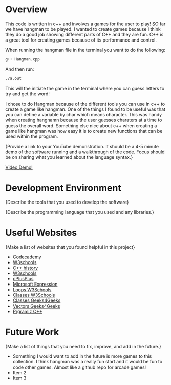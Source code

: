 # Overview

This code is written in c++ and involves a  games for the user to play! SO far we have hangman to be played. I wanted to create games because I think they do a good job showing different parts of C++ and they are fun. C++ is a great tool for creating games because of its performance and control.

When running the hangman file in the terminal you want to do the following: 
```bash
g++ Hangman.cpp
```
And then run: 
```bash
./a.out
```
This will the initiate the game in the terminal where you can guess letters to try and get the word!

I chose to do Hangman because of the different tools you can use in c++ to create a game like hangman. One of the things I found to be useful was that you can define a variable by char which means character. This was handy when creating hangnamn because the user guesses charaters at a time to guess the overall word. Something else nice about c++ when creating a game like hangman was how easy it is to create new functions that can be used within the program. 


{Provide a link to your YouTube demonstration. It should be a 4-5 minute demo of the software running and a walkthrough of the code. Focus should be on sharing what you learned about the language syntax.}

[Video Demo!](https://youtu.be/t9Dbgr90arA)

# Development Environment

{Describe the tools that you used to develop the software}

{Describe the programming language that you used and any libraries.}

# Useful Websites

{Make a list of websites that you found helpful in this project}

- [Codecademy](https://www.codecademy.com/courses/learn-c-plus-plus-introduction)
- [W3schools](https://www.w3schools.com/cpp/cpp_variables.asp)
- [C++ history](https://en.wikipedia.org/wiki/C%2B%2B)
- [W3schools](https://www.w3schools.com/cpp/)
- [cPlusPlus](https://cplusplus.com/reference/stl/)
- [Microsoft Expression](https://learn.microsoft.com/en-us/cpp/cpp/expressions-cpp?view=msvc-170)
- [Loops W3Schools](https://www.w3schools.com/cpp/cpp_for_loop.asp)
- [Classes W3Schools](https://www.w3schools.com/cpp/cpp_classes.asp)
- [Classes Geeks4Geeks](https://www.geeksforgeeks.org/c-classes-and-objects/)
- [Vectors Geeks4Geeks](https://www.geeksforgeeks.org/vector-in-cpp-stl/)
- [Prgramiz C++](https://www.programiz.com/cpp-programming/vectors)


# Future Work

{Make a list of things that you need to fix, improve, and add in the future.}

- Something I would want to add in the future is more games to this collection. I think hangman was a really fun start and it would be fun to code other games. Almost like a github repo for arcade games!
- Item 2
- Item 3
